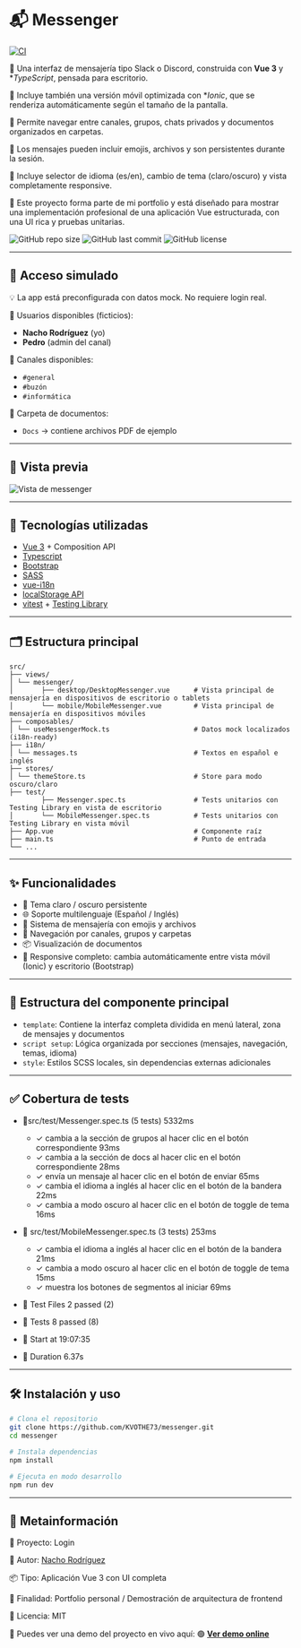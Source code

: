 # 📬 Messenger

[![CI](https://github.com/KVOTHE73/messenger/actions/workflows/ci.yml/badge.svg)](https://github.com/KVOTHE73/messenger/actions/workflows/ci.yml)

🔶 Una interfaz de mensajería tipo Slack o Discord, construida con **Vue 3** y \*_TypeScript_, pensada para escritorio.

🔶 Incluye también una versión móvil optimizada con \*_Ionic_, que se renderiza automáticamente según el tamaño de la pantalla.

🔶 Permite navegar entre canales, grupos, chats privados y documentos organizados en carpetas.

🔶 Los mensajes pueden incluir emojis, archivos y son persistentes durante la sesión.

🔶 Incluye selector de idioma (es/en), cambio de tema (claro/oscuro) y vista completamente responsive.

🔶 Este proyecto forma parte de mi portfolio y está diseñado para mostrar una implementación profesional de una aplicación Vue estructurada, con una UI rica y pruebas unitarias.

![GitHub repo size](https://img.shields.io/github/repo-size/KVOTHE73/messenger)
![GitHub last commit](https://img.shields.io/github/last-commit/KVOTHE73/messenger)
![GitHub license](https://img.shields.io/github/license/KVOTHE73/messenger)

---

## 🔐 Acceso simulado

💡 La app está preconfigurada con datos mock. No requiere login real.

🔹 Usuarios disponibles (ficticios):

- **Nacho Rodríguez** (yo)
- **Pedro** (admin del canal)

🔹 Canales disponibles:

- `#general`
- `#buzón`
- `#informática`

🔹 Carpeta de documentos:

- `Docs` → contiene archivos PDF de ejemplo

---

## 📸 Vista previa

![Vista de messenger](./public/messengerPreview.png)

---

## 🚀 Tecnologías utilizadas

- [Vue 3](https://vuejs.org/) + Composition API
- [Typescript](https://www.typescriptlang.org/)
- [Bootstrap](https://getbootstrap.com/)
- [SASS](https://sass-lang.com/)
- [vue-i18n](https://github.com/intlify/vue-i18n-next)
- [localStorage API](https://developer.mozilla.org/en-US/docs/Web/API/Window/localStorage)
- [vitest](https://vitest.dev/) + [Testing Library](https://testing-library.com/docs/vue-testing-library/intro)

---

## 🗂️ Estructura principal

```
src/
├── views/
│ └── messenger/
│       ├── desktop/DesktopMessenger.vue      # Vista principal de mensajería en dispositivos de escritorio o tablets
│       └── mobile/MobileMessenger.vue        # Vista principal de mensajería en dispositivos móviles
├── composables/
│ └── useMessengerMock.ts                     # Datos mock localizados (i18n-ready)
├── i18n/
│ └── messages.ts                             # Textos en español e inglés
├── stores/
│ └── themeStore.ts                           # Store para modo oscuro/claro
├── test/
        ├── Messenger.spec.ts                 # Tests unitarios con Testing Library en vista de escritorio
│       └── MobileMessenger.spec.ts           # Tests unitarios con Testing Library en vista móvil
├── App.vue                                   # Componente raíz
├── main.ts                                   # Punto de entrada
└── ...
```

---

## ✨ Funcionalidades

- 🎨 Tema claro / oscuro persistente
- 🌐 Soporte multilenguaje (Español / Inglés)
- 💬 Sistema de mensajería con emojis y archivos
- 📁 Navegación por canales, grupos y carpetas
- 📦 Visualización de documentos
- 📱 Responsive completo: cambia automáticamente entre vista móvil (Ionic) y escritorio (Bootstrap)

---

## 🧩 Estructura del componente principal

- `template`: Contiene la interfaz completa dividida en menú lateral, zona de mensajes y documentos
- `script setup`: Lógica organizada por secciones (mensajes, navegación, temas, idioma)
- `style`: Estilos SCSS locales, sin dependencias externas adicionales

---

## ✅ Cobertura de tests

- 🔹src/test/Messenger.spec.ts (5 tests) 5332ms

  - ✓ cambia a la sección de grupos al hacer clic en el botón correspondiente 93ms
  - ✓ cambia a la sección de docs al hacer clic en el botón correspondiente 28ms
  - ✓ envía un mensaje al hacer clic en el botón de enviar 65ms
  - ✓ cambia el idioma a inglés al hacer clic en el botón de la bandera 22ms
  - ✓ cambia a modo oscuro al hacer clic en el botón de toggle de tema 16ms

- 🔹 src/test/MobileMessenger.spec.ts (3 tests) 253ms

  - ✓ cambia el idioma a inglés al hacer clic en el botón de la bandera 21ms
  - ✓ cambia a modo oscuro al hacer clic en el botón de toggle de tema 15ms
  - ✓ muestra los botones de segmentos al iniciar 69ms

- 🔹 Test Files 2 passed (2)
- 🔹 Tests 8 passed (8)
- 🔹 Start at 19:07:35
- 🧪 Duration 6.37s

---

## 🛠️ Instalación y uso

```bash
# Clona el repositorio
git clone https://github.com/KVOTHE73/messenger.git
cd messenger

# Instala dependencias
npm install

# Ejecuta en modo desarrollo
npm run dev
```

---

## 📅 Metainformación

📁 Proyecto: Login

🧠 Autor: [Nacho Rodríguez](https://www.nacho-rodriguez.com)

📦 Tipo: Aplicación Vue 3 con UI completa

🎯 Finalidad: Portfolio personal / Demostración de arquitectura de frontend

🔗 Licencia: MIT

📣 Puedes ver una demo del proyecto en vivo aquí:
🟢 **[Ver demo online](https://kvothe73.github.io/messenger)**

